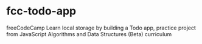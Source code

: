 # fcc-todo-app
freeCodeCamp Learn local storage by building a Todo app, practice project from JavaScript Algorithms and Data Structures (Beta) curriculum
